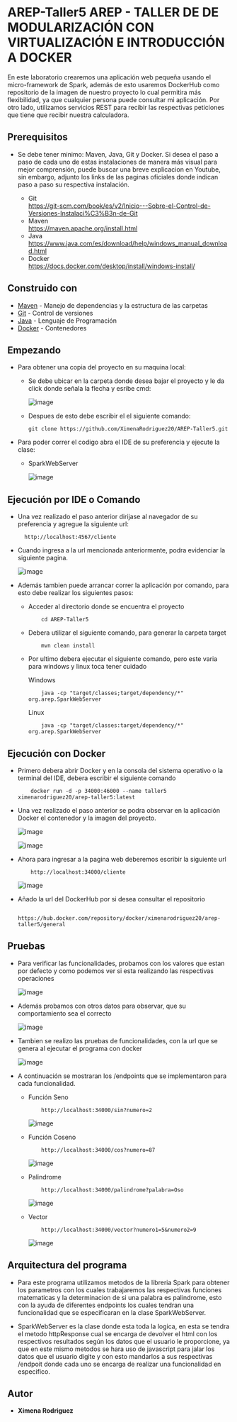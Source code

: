 # AREP-Taller5 AREP - TALLER DE DE MODULARIZACIÓN CON VIRTUALIZACIÓN E INTRODUCCIÓN A DOCKER

En este laboratorio crearemos una aplicación web pequeña usando el micro-framework de Spark, además de esto usaremos DockerHub como repositorio de la imagen de nuestro proyecto lo cual permitira más flexibilidad, ya que cualquier persona puede consultar mi aplicación. Por otro lado, utilizamos servicios REST para recibir las respectivas peticiones que tiene que recibir nuestra calculadora.

## Prerequisitos

* Se debe tener minimo: Maven, Java, Git y Docker. Si desea el paso a paso de cada uno de estas instalaciones de manera más visual para mejor comprensión, puede buscar una breve explicacion en Youtube, sin embargo, adjunto los links de las paginas oficiales donde indican paso a paso su respectiva instalación.

    - Git <br>
      <https://git-scm.com/book/es/v2/Inicio---Sobre-el-Control-de-Versiones-Instalaci%C3%B3n-de-Git>
    - Maven <br>
      <https://maven.apache.org/install.html>
    - Java <br>
      <https://www.java.com/es/download/help/windows_manual_download.html>
    - Docker <br>
      <https://docs.docker.com/desktop/install/windows-install/>

## Construido con

* [Maven](https://maven.apache.org/) - Manejo de dependencias y la estructura de las carpetas
* [Git](https://git-scm.com/) - Control de versiones
* [Java](https://www.java.com/en/download/help/whatis_java.html) - Lenguaje de Programación
* [Docker](https://www.docker.com/) - Contenedores 

## Empezando

* Para obtener una copia del proyecto en su maquina local:

    - Se debe ubicar en la carpeta donde desea bajar el proyecto y le da click donde señala la flecha y esribe cmd:

      ![image](https://github.com/XimenaRodriguez20/AREP-Taller2/assets/123812926/52f8f03c-3b3e-48cf-bd2c-f7b029c2d8bb)

    - Despues de esto debe escribir el el siguiente comando:

      ~~~                  
      git clone https://github.com/XimenaRodriguez20/AREP-Taller5.git
      ~~~                                                                   

* Para poder correr el codigo abra el IDE de su preferencia y ejecute la clase:
    - SparkWebServer

      ![image](https://github.com/XimenaRodriguez20/AREP-Taller5/assets/123812926/d7276505-9f02-4802-b915-92ac2af29db5)


## Ejecución por IDE o Comando

* Una vez realizado el paso anterior dirijase al navegador de su preferencia y agregue la siguiente url:

    ~~~                  
      http://localhost:4567/cliente
    ~~~ 

* Cuando ingresa a la url mencionada anteriormente, podra evidenciar la siguiente pagina.

  ![image](https://github.com/XimenaRodriguez20/AREP-Taller5/assets/123812926/2671397b-67bb-4226-8cb9-fabd01c5410f)


* Además tambien puede arrancar correr la aplicación por comando, para esto debe realizar los siguientes pasos:
    
  - Acceder al directorio donde se encuentra el proyecto
    
    ~~~
        cd AREP-Taller5
    ~~~
  
  - Debera utilizar el siguiente comando, para generar la carpeta target

    ~~~
        mvn clean install
    ~~~

  - Por ultimo debera ejecutar el siguiente comando, pero este varia para windows y linux toca tener cuidado
    
    Windows
    ~~~
        java -cp "target/classes;target/dependency/*" org.arep.SparkWebServer
    ~~~
    
    Linux
    ~~~
        java -cp "target/classes:target/dependency/*" org.arep.SparkWebServer
    ~~~

## Ejecución con Docker

* Primero debera abrir Docker y en la consola del sistema operativo o la terminal del IDE, debera escribir el siguiente comando
 
    ~~~
        docker run -d -p 34000:46000 --name taller5 ximenarodriguez20/arep-taller5:latest 
    ~~~

* Una vez realizado el paso anterior se podra observar en la aplicación Docker el contenedor y la imagen del proyecto.

  ![image](https://github.com/XimenaRodriguez20/AREP-Taller5/assets/123812926/1c252529-435c-4ce5-a183-b2487398d2ee)

  ![image](https://github.com/XimenaRodriguez20/AREP-Taller5/assets/123812926/75e27cc3-cb37-4989-82c6-9d1c2ddbfeba)

* Ahora para ingresar a la pagina web deberemos escribir la siguiente url

    ~~~
        http://localhost:34000/cliente
    ~~~

    ![image](https://github.com/XimenaRodriguez20/AREP-Taller5/assets/123812926/5fac9b5f-bec9-48e6-844d-7e1326169a5f)


* Añado la url del DockerHub por si desea consultar el repositorio

    ~~~
        https://hub.docker.com/repository/docker/ximenarodriguez20/arep-taller5/general
    ~~~ 
  
## Pruebas

* Para verificar las funcionalidades, probamos con los valores que estan por defecto y como podemos ver si esta realizando las respectivas operaciones

  ![image](https://github.com/XimenaRodriguez20/AREP-Taller5/assets/123812926/9365a043-bfc0-4df5-9103-a5ba031014f6)

* Además probamos con otros datos para observar, que su comportamiento sea el correcto

  ![image](https://github.com/XimenaRodriguez20/AREP-Taller5/assets/123812926/41ff971e-7ec4-4c8e-8370-56d8e7bcb8a6)
  

* Tambien se realizo las pruebas de funcionalidades, con la url que se genera al ejecutar el programa con docker

  ![image](https://github.com/XimenaRodriguez20/AREP-Taller5/assets/123812926/b889c5d7-0f91-4f78-b64c-635991a791e8)

* A continuación se mostraran los /endpoints que se implementaron para cada funcionalidad. 

    - Función Seno
      
        ~~~
            http://localhost:34000/sin?numero=2
        ~~~
      
        ![image](https://github.com/XimenaRodriguez20/AREP-Taller5/assets/123812926/b996321b-aaa9-463c-9c08-753e36d068b1)
      
    - Función Coseno
 
        ~~~
            http://localhost:34000/cos?numero=87
        ~~~

        ![image](https://github.com/XimenaRodriguez20/AREP-Taller5/assets/123812926/98061cdc-daa7-4678-b42b-d8228b97fa27)

    - Palindrome
 
        ~~~
            http://localhost:34000/palindrome?palabra=Oso
        ~~~

        ![image](https://github.com/XimenaRodriguez20/AREP-Taller5/assets/123812926/062fd179-7ca5-4260-a799-4f023fa9e064)

    - Vector
 
        ~~~
            http://localhost:34000/vector?numero1=5&numero2=9
        ~~~

        ![image](https://github.com/XimenaRodriguez20/AREP-Taller5/assets/123812926/68a86ef9-f303-4f90-a8cf-b1568e335c21)

## Arquitectura del programa

* Para este programa utilizamos metodos de la libreria Spark para obtener los parametros con los cuales trabajaremos las respectivas funciones matematicas y la determinacion de si una palabra es palindrome, esto con la ayuda de diferentes endpoints los cuales tendran una funcionalidad que se especificaran en la clase SparkWebServer.

* SparkWebServer es la clase donde esta toda la logica, en esta se tendra el metodo httpResponse cual se encarga de devolver el html con los respectivos resultados según los datos que el usuario le proporcione, ya que en este mismo metodos se hara uso de javascript para jalar los datos que el usuario digite y con esto mandarlos a sus respectivas /endpoit donde cada uno se encarga de realizar una funcionalidad en especifico.

## Autor

* **Ximena Rodriguez** 
